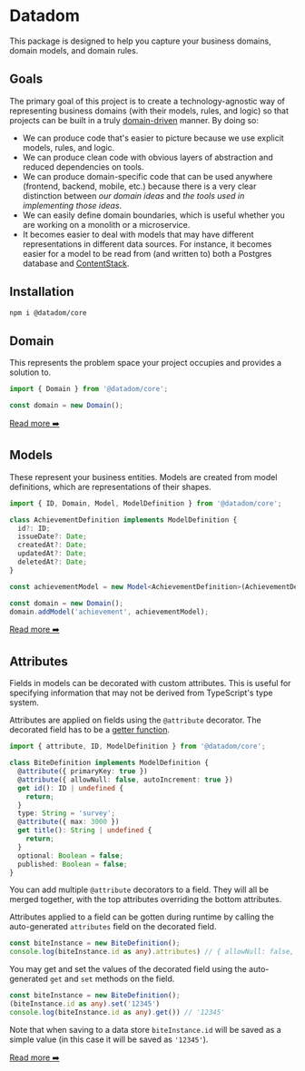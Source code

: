 # Datadom

This package is designed to help you capture your business domains, domain models, and domain rules.

## Goals

The primary goal of this project is to create a technology-agnostic way of representing business domains (with their models, rules, and logic) so that projects can be built in a truly [domain-driven](https://en.wikipedia.org/wiki/Domain-driven_design) manner. By doing so:

- We can produce code that's easier to picture because we use explicit models, rules, and logic.
- We can produce clean code with obvious layers of abstraction and reduced dependencies on tools.
- We can produce domain-specific code that can be used anywhere (frontend, backend, mobile, etc.) because there is a very clear distinction between _our domain ideas_ and _the tools used in implementing those ideas_.
- We can easily define domain boundaries, which is useful whether you are working on a monolith or a microservice.
- It becomes easier to deal with models that may have different representations in different data sources. For instance, it becomes easier for a model to be read from (and written to) both a Postgres database and [ContentStack](https://www.contentstack.com/).

## Installation

```bash
npm i @datadom/core
```

## Domain

This represents the problem space your project occupies and provides a solution to.

```ts
import { Domain } from '@datadom/core';

const domain = new Domain();
```

[Read more ➡️](https://github.com/Chieze-Franklin/datadom/wiki/Domain)

## Models

These represent your business entities. Models are created from model definitions, which are representations of their shapes.

```ts
import { ID, Domain, Model, ModelDefinition } from '@datadom/core';

class AchievementDefinition implements ModelDefinition {
  id?: ID;
  issueDate?: Date;
  createdAt?: Date;
  updatedAt?: Date;
  deletedAt?: Date;
}

const achievementModel = new Model<AchievementDefinition>(AchievementDefinition);

const domain = new Domain();
domain.addModel('achievement', achievementModel);
```

[Read more ➡️](https://github.com/Chieze-Franklin/datadom/wiki/Models)

## Attributes

Fields in models can be decorated with custom attributes. This is useful for specifying information that may not be derived from TypeScript's type system.

Attributes are applied on fields using the `@attribute` decorator. The decorated field has to be a [getter function](https://www.typescriptlang.org/docs/handbook/2/classes.html#getters--setters).

```ts
import { attribute, ID, ModelDefinition } from '@datadom/core';

class BiteDefinition implements ModelDefinition {
  @attribute({ primaryKey: true })
  @attribute({ allowNull: false, autoIncrement: true })
  get id(): ID | undefined {
    return;
  }
  type: String = 'survey';
  @attribute({ max: 3000 })
  get title(): String | undefined {
    return;
  }
  optional: Boolean = false;
  published: Boolean = false;
}
```

You can add multiple `@attribute` decorators to a field. They will all be merged together, with the top attributes overriding the bottom attributes.

Attributes applied to a field can be gotten during runtime by calling the auto-generated `attributes` field on the decorated field.

```ts
const biteInstance = new BiteDefinition();
console.log(biteInstance.id as any).attributes) // { allowNull: false, autoIncrement: true, primaryKey: true }
```

You may get and set the values of the decorated field using the auto-generated `get` and `set` methods on the field.

```ts
const biteInstance = new BiteDefinition();
(biteInstance.id as any).set('12345')
console.log(biteInstance.id as any).get()) // '12345'
```

Note that when saving to a data store `biteInstance.id` will be saved as a simple value (in this case it will be saved as `'12345'`).

[Read more ➡️](https://github.com/Chieze-Franklin/datadom/wiki/Attributes)

